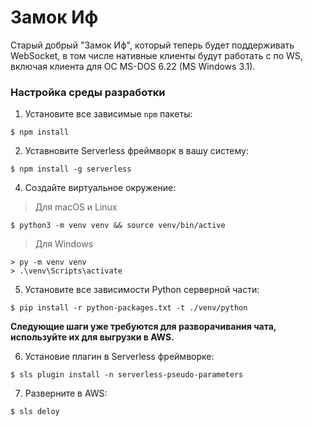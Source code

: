 # Замок Иф

Старый добрый "Замок Иф", который теперь будет поддерживать WebSocket,
в том числе нативные клиенты будут работать с по WS, включая клиента
для ОС MS-DOS 6.22 (MS Windows 3.1).

### Настройка среды разработки

1. Установите все зависимые `npm` пакеты:

```shell
$ npm install
```

2. Уставновите Serverless фреймворк в вашу систему:

```shell
$ npm install -g serverless
```

4. Создайте виртуальное окружение:

> Для macOS и Linux
```shell
$ python3 -m venv venv && source venv/bin/active
```

> Для Windows
```shell
> py -m venv venv 
> .\venv\Scripts\activate
```

5. Установите все зависимости Python серверной части:

```shell
$ pip install -r python-packages.txt -t ./venv/python
```

**Следующие шаги уже требуются для разворачивания чата, 
используйте их для выгрузки в AWS.** 

6. Установие плагин в Serverless фреймворке:

```shell
$ sls plugin install -n serverless-pseudo-parameters
```

7. Разверните в AWS:

```shell
$ sls deloy
```
